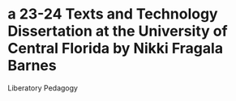 # a 23-24 Texts and Technology Dissertation at the University of Central Florida by Nikki Fragala Barnes
Liberatory Pedagogy
